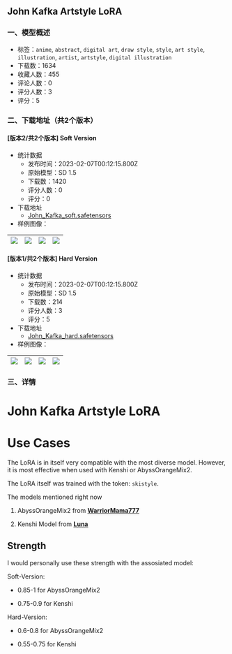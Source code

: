 ## John Kafka Artstyle LoRA
### 一、模型概述

- 标签：`anime`, `abstract`, `digital art`, `draw style`, `style`, `art style`, `illustration`, `artist`, `artstyle`, `digital illustration`
- 下载数：1634
- 收藏人数：455
- 评论人数：0
- 评分人数：3
- 评分：5

### 二、下载地址（共2个版本）

#### [版本2/共2个版本] Soft Version

- 统计数据
  - 发布时间：2023-02-07T00:12:15.800Z
  - 原始模型：SD 1.5
  - 下载数：1420
  - 评分人数：0
  - 评分：0
- 下载地址
  - [John_Kafka_soft.safetensors](https://civitai.com/api/download/models/8334)
- 样例图像：

| <img src="https://image.civitai.com/xG1nkqKTMzGDvpLrqFT7WA/66da70e6-8581-4413-a84b-069ed6dd0400/width=450/78987.jpeg" /> | <img src="https://image.civitai.com/xG1nkqKTMzGDvpLrqFT7WA/e538c379-06d3-415d-56c9-24e37b71fa00/width=450/78994.jpeg" /> | <img src="https://image.civitai.com/xG1nkqKTMzGDvpLrqFT7WA/46f2af85-a52d-415b-d07b-969ded7aa200/width=450/78993.jpeg" /> | <img src="https://image.civitai.com/xG1nkqKTMzGDvpLrqFT7WA/635df4bf-4f65-4f1a-655e-60f9424be700/width=450/78992.jpeg" /> |
| ---- | ---- | ---- | ---- |

#### [版本1/共2个版本] Hard Version

- 统计数据
  - 发布时间：2023-02-07T00:12:15.800Z
  - 原始模型：SD 1.5
  - 下载数：214
  - 评分人数：3
  - 评分：5
- 下载地址
  - [John_Kafka_hard.safetensors](https://civitai.com/api/download/models/8335)
- 样例图像：

| <img src="https://image.civitai.com/xG1nkqKTMzGDvpLrqFT7WA/d4a53ac7-78f3-4268-1b6b-934bc411b400/width=450/78999.jpeg" /> | <img src="https://image.civitai.com/xG1nkqKTMzGDvpLrqFT7WA/a2974156-4f62-4732-ed5a-7ab32459bb00/width=450/78998.jpeg" /> | <img src="https://image.civitai.com/xG1nkqKTMzGDvpLrqFT7WA/5c5afed5-8f66-4369-3ddb-f350f52bf400/width=450/78997.jpeg" /> | <img src="https://image.civitai.com/xG1nkqKTMzGDvpLrqFT7WA/0e180553-aeaf-4706-5d1a-05604321b700/width=450/78996.jpeg" /> |
| ---- | ---- | ---- | ---- |


### 三、详情
<h1><strong>John Kafka Artstyle LoRA</strong></h1><h1>Use Cases</h1><p>The LoRA is in itself very compatible with the most diverse model. However, it is most effective when used with Kenshi or AbyssOrangeMix2.</p><p>The LoRA itself was trained with the token: <code>skistyle</code>.</p><p>The models mentioned right now</p><ol><li><p>AbyssOrangeMix2 from <a target="_blank" rel="ugc" href="https://huggingface.co/WarriorMama777/OrangeMixs"><strong><u>WarriorMama777</u></strong></a></p></li><li><p>Kenshi Model from <a target="_blank" rel="ugc" href="https://huggingface.co/SweetLuna/Kenshi"><strong><u>Luna</u></strong></a></p></li></ol><h2>Strength</h2><p>I would personally use these strength with the assosiated model:</p><p>Soft-Version:</p><ul><li><p>0.85-1 for AbyssOrangeMix2</p></li><li><p>0.75-0.9 for Kenshi</p></li></ul><p>Hard-Version:</p><ul><li><p>0.6-0.8 for AbyssOrangeMix2</p></li><li><p>0.55-0.75 for Kenshi</p></li></ul>